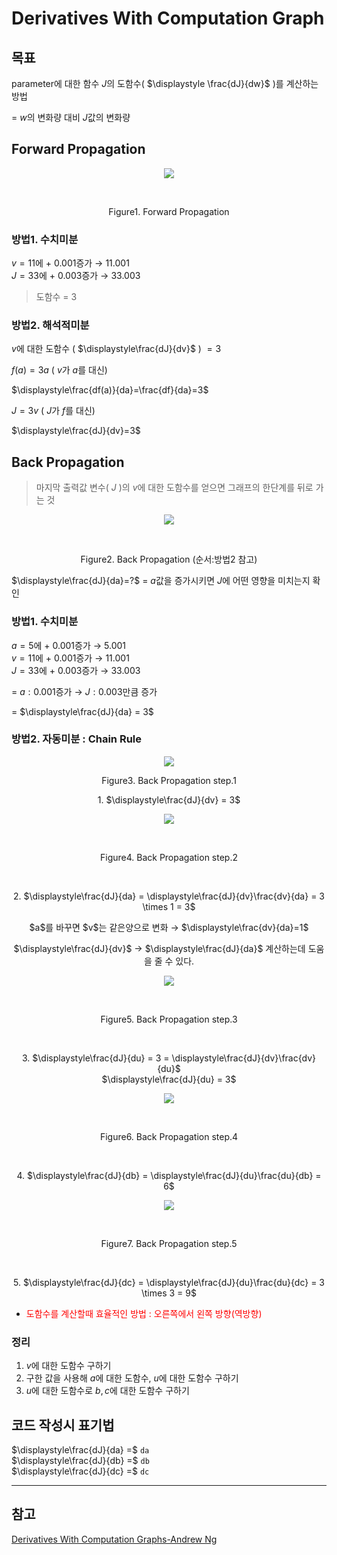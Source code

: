 # Derivatives With Computation Graph

## 목표
parameter에 대한 함수 $J$의 도함수( $\displaystyle \frac{dJ}{dw}$ )를 계산하는 방법

= $w$의 변화량 대비 $J$값의 변화량

## Forward Propagation
<p align="center"> <img src="images/Derivatives.PNG"> </p> </br>
<p align="center"> Figure1. Forward Propagation </p>


### 방법1. 수치미분
$v=11$에 + 0.001증가 → 11.001</br>
$J=33$에 + 0.003증가 → 33.003</br>

> 도함수 = 3

### 방법2. 해석적미분
$v$에 대한 도함수 ( $\displaystyle\frac{dJ}{dv}$ ) $=3$

$f(a)=3a$ ( $v$가 $a$를 대신)

$\displaystyle\frac{df(a)}{da}=\frac{df}{da}=3$

$J=3v$  ( $J$가 $f$를 대신)

$\displaystyle\frac{dJ}{dv}=3$


## Back Propagation
> 마지막 출력값 변수( $J$ )의 $v$에 대한 도함수를 얻으면 그래프의 한단계를 뒤로 가는 것

<p align="center"> <img src="images/Derivatives_2.PNG"> </p> </br>
<p align="center"> Figure2. Back Propagation (순서:방법2 참고) </p>

$\displaystyle\frac{dJ}{da}=?$ = $a$값을 증가시키면 $J$에 어떤 영향을 미치는지 확인

### 방법1. 수치미분
$a=5$에 + 0.001증가 → 5.001</br>
$v=11$에 + 0.001증가 → 11.001</br>
$J=33$에 + 0.003증가 → 33.003</br>

= $a:0.001$증가 → $J:0.003$만큼 증가

= $\displaystyle\frac{dJ}{da} = 3$

### 방법2. 자동미분 : Chain Rule
<p align="center"> <img src="images/BackPro1.PNG">  </p> 
<p align="center"> Figure3. Back Propagation step.1</br> </p> 
<p align="center"> 1. $\displaystyle\frac{dJ}{dv} = 3$ </p> 

<p align="center"> <img src="images/BackPro2.PNG"> </p> </br>
<p align="center"> Figure4. Back Propagation step.2 </p> </br>
<p align="center"> 2. $\displaystyle\frac{dJ}{da} = \displaystyle\frac{dJ}{dv}\frac{dv}{da} = 3 \times 1 = 3$ </p>

<p align="center"> $a$를 바꾸면 $v$는 같은양으로 변화 → $\displaystyle\frac{dv}{da}=1$ </br> </p> 
<p align="center"> $\displaystyle\frac{dJ}{dv}$ → $\displaystyle\frac{dJ}{da}$ 계산하는데 도움을 줄 수 있다. </p>

<p align="center"> <img src="images/BackPro3.PNG"> </p> </br>
<p align="center"> Figure5. Back Propagation step.3 </p> </br>
<p align="center"> 3. $\displaystyle\frac{dJ}{du} = 3 = \displaystyle\frac{dJ}{dv}\frac{dv}{du}$ </br>
$\displaystyle\frac{dJ}{du} = 3$ </p> 

<p align="center"> <img src="images/BackPro4.PNG"> </p> </br>
<p align="center"> Figure6. Back Propagation step.4 </p> </br>
<p align="center"> 4. $\displaystyle\frac{dJ}{db} = \displaystyle\frac{dJ}{du}\frac{du}{db} = 6$ </p> 

<p align="center"> <img src="images/BackPro5.PNG"> </p>  </br>
<p align="center"> Figure7. Back Propagation step.5 </p>  </br>
<p align="center"> 5. $\displaystyle\frac{dJ}{dc} = \displaystyle\frac{dJ}{du}\frac{du}{dc} = 3 \times 3 = 9$ </p> 

* <font color="red">도함수를 계산할때 효율적인 방법 : 오른쪽에서 왼쪽 방향(역방향) </font>

### 정리
1. $v$에 대한 도함수 구하기
2. 구한 값을 사용해 $a$에 대한 도함수, $u$에 대한 도함수 구하기
3. $u$에 대한 도함수로 $b,c$에 대한 도함수 구하기

## 코드 작성시 표기법
$\displaystyle\frac{dJ}{da} =$  ```da```</br>
$\displaystyle\frac{dJ}{db} =$  ```db```</br>
$\displaystyle\frac{dJ}{dc} =$  ```dc```</br>

---
## 참고
[Derivatives With Computation Graphs-Andrew Ng](https://www.youtube.com/watch?v=nJyUyKN-XBQ&list=PLkDaE6sCZn6Ec-XTbcX1uRg2_u4xOEky0&index=14)
